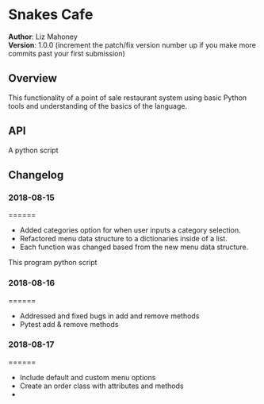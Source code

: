 # Snakes Cafe
**Author**: Liz Mahoney                                                   
**Version**: 1.0.0 (increment the patch/fix version number up if you make more commits past your first submission)

## Overview
<!-- Provide a high level overview of what this application is and why you are building it, beyond the fact that it's an assignment for a Code Fellows 401 class. (i.e. What's your problem domain?) -->
This functionality of a point of sale restaurant system using basic Python tools and understanding of the basics of the language.


## API
 A python script


## Changelog

### 2018-08-15 
======

- Added categories option for when user inputs a category selection.
- Refactored menu data structure to a dictionaries inside of a list.
- Each function was changed based from the new menu data structure.

This program python script

### 2018-08-16 
======
- Addressed and fixed bugs in add and remove methods
- Pytest add & remove methods

### 2018-08-17
======
- Include default and custom menu options
- Create an order class with attributes and methods
- 